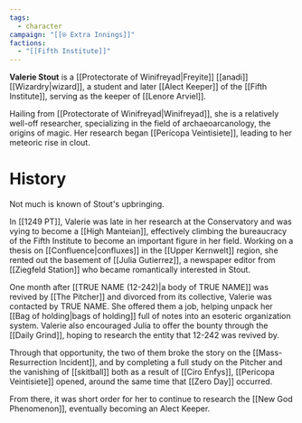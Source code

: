 ```yaml
---
tags:
  - character
campaign: "[[⍟ Extra Innings]]"
factions:
  - "[[Fifth Institute]]"
---
```

**Valerie Stout** is a [[Protectorate of Winifreyad|Freyite]] [[anadi]] [[Wizardry|wizard]], a student and later [[Alect Keeper]] of the [[Fifth Institute]], serving as the keeper of [[Lenore Arviel]].

Hailing from [[Protectorate of Winifreyad|Winifreyad]], she is a relatively well-off researcher, specializing in the field of archaeoarcanology, the origins of magic. Her research began [[Perícopa Veintisiete]], leading to her meteoric rise in clout.
# History
Not much is known of Stout's upbringing.

In [[1249 PT]], Valerie was late in her research at the Conservatory and was vying to become a [[High Manteian]], effectively climbing the bureaucracy of the Fifth Institute to become an important figure in her field. Working on a thesis on [[Confluence|confluxes]] in the [[Upper Kernwelt]] region, she rented out the basement of [[Julia Gutierrez]], a newspaper editor from [[Ziegfeld Station]] who became romantically interested in Stout.

One month after [[TRUE NAME (12-242)|a body of TRUE NAME]] was revived by [[The Pitcher]] and divorced from its collective, Valerie was contacted by TRUE NAME. She offered them a job, helping unpack her [[Bag of holding|bags of holding]] full of notes into an esoteric organization system. Valerie also encouraged Julia to offer the bounty through the [[Daily Grind]], hoping to research the entity that 12-242 was revived by.

Through that opportunity, the two of them broke the story on the [[Mass-Resurrection Incident]], and by completing a full study on the Pitcher and the vanishing of [[skitball]] both as a result of [[Ciro Enfys]], [[Perícopa Veintisiete]] opened, around the same time that [[Zero Day]] occurred.

From there, it was short order for her to continue to research the [[New God Phenomenon]], eventually becoming an Alect Keeper.